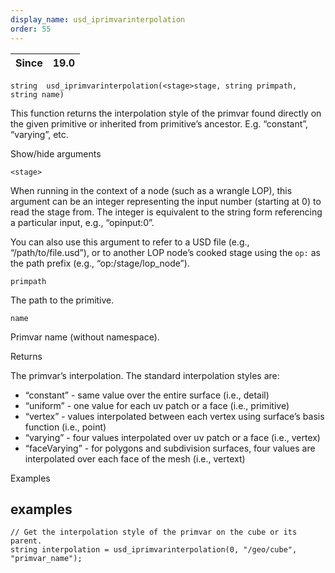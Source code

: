 ```yaml
---
display_name: usd_iprimvarinterpolation
order: 55
---
```

| Since | 19.0 |
| --- | --- |

`string  usd_iprimvarinterpolation(<stage>stage, string primpath, string name)`

This function returns the interpolation style of the primvar found directly on the given primitive or inherited from primitive’s ancestor. E.g. “constant”, “varying”, etc.

Show/hide arguments

`<stage>`

When running in the context of a node (such as a wrangle LOP), this argument can be an integer representing the input number (starting at 0) to read the stage from. The integer is equivalent to the string form referencing a particular input, e.g., “opinput:0”.

You can also use this argument to refer to a USD file (e.g., “/path/to/file.usd”), or to another LOP node’s cooked stage using the `op:` as the path prefix (e.g., “op:/stage/lop_node”).

`primpath`

The path to the primitive.

`name`

Primvar name (without namespace).

Returns

The primvar’s interpolation. The standard interpolation styles are:

- “constant” - same value over the entire surface (i.e., detail)
- “uniform” - one value for each uv patch or a face (i.e., primitive)
- “vertex” - values interpolated between each vertex using surface’s basis function (i.e., point)
- “varying” - four values interpolated over uv patch or a face (i.e., vertex)
- “faceVarying” - for polygons and subdivision surfaces, four values are interpolated over each face of the mesh (i.e., vertext)

Examples

## examples

```vex
// Get the interpolation style of the primvar on the cube or its parent.
string interpolation = usd_iprimvarinterpolation(0, "/geo/cube", "primvar_name");

```
